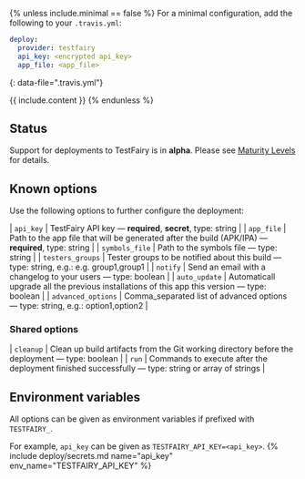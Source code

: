 {% unless include.minimal == false %}
For a minimal configuration, add the following to your `.travis.yml`:

```yaml
deploy:
  provider: testfairy
  api_key: <encrypted api_key>
  app_file: <app_file>
```
{: data-file=".travis.yml"}



{{ include.content }}
{% endunless %}

## Status

Support for deployments to TestFairy is in **alpha**. Please see [Maturity Levels](/user/deployment-v2#maturity-levels) for details.
## Known options

Use the following options to further configure the deployment:

| `api_key` | TestFairy API key &mdash; **required**, **secret**, type: string |
| `app_file` | Path to the app file that will be generated after the build (APK/IPA) &mdash; **required**, type: string |
| `symbols_file` | Path to the symbols file &mdash; type: string |
| `testers_groups` | Tester groups to be notified about this build &mdash; type: string, e.g.: e.g. group1,group1 |
| `notify` | Send an email with a changelog to your users &mdash; type: boolean |
| `auto_update` | Automaticall upgrade all the previous installations of this app this version &mdash; type: boolean |
| `advanced_options` | Comma_separated list of advanced options &mdash; type: string, e.g.: option1,option2 |

### Shared options

| `cleanup` | Clean up build artifacts from the Git working directory before the deployment &mdash; type: boolean |
| `run` | Commands to execute after the deployment finished successfully &mdash; type: string or array of strings |

## Environment variables

All options can be given as environment variables if prefixed with `TESTFAIRY_`.

For example, `api_key` can be given as `TESTFAIRY_API_KEY=<api_key>`.
{% include deploy/secrets.md name="api_key" env_name="TESTFAIRY_API_KEY" %}